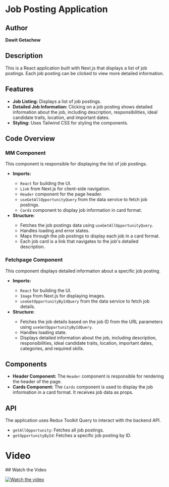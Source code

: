 <h1>Job Posting Application</h1>

<h2>Author</h2>
<p><strong>Dawit Getachew</strong></p>

<h2>Description</h2>
<p>This is a React application built with Next.js that displays a list of job postings. Each job posting can be clicked to view more detailed information.</p>

<h2>Features</h2>
<ul>
  <li><strong>Job Listing:</strong> Displays a list of job postings.</li>
  <li><strong>Detailed Job Information:</strong> Clicking on a job posting shows detailed information about the job, including description, responsibilities, ideal candidate traits, location, and important dates.</li>
  <li><strong>Styling:</strong> Uses Tailwind CSS for styling the components.</li>
</ul>

<h2>Code Overview</h2>

<h3>MM Component</h3>
<p>This component is responsible for displaying the list of job postings.</p>
<ul>
  <li><strong>Imports:</strong></li>
  <ul>
    <li><code>React</code> for building the UI.</li>
    <li><code>Link</code> from Next.js for client-side navigation.</li>
    <li><code>Header</code> component for the page header.</li>
    <li><code>useGetAllOpportunityQuery</code> from the data service to fetch job postings.</li>
    <li><code>Cards</code> component to display job information in card format.</li>
  </ul>
  <li><strong>Structure:</strong></li>
  <ul>
    <li>Fetches the job postings data using <code>useGetAllOpportunityQuery</code>.</li>
    <li>Handles loading and error states.</li>
    <li>Maps through the job postings to display each job in a card format.</li>
    <li>Each job card is a link that navigates to the job's detailed description.</li>
  </ul>
</ul>

<h3>Fetchpage Component</h3>
<p>This component displays detailed information about a specific job posting.</p>
<ul>
  <li><strong>Imports:</strong></li>
  <ul>
    <li><code>React</code> for building the UI.</li>
    <li><code>Image</code> from Next.js for displaying images.</li>
    <li><code>useGetOpportunityByIdQuery</code> from the data service to fetch job details.</li>
  </ul>
  <li><strong>Structure:</strong></li>
  <ul>
    <li>Fetches the job details based on the job ID from the URL parameters using <code>useGetOpportunityByIdQuery</code>.</li>
    <li>Handles loading state.</li>
    <li>Displays detailed information about the job, including description, responsibilities, ideal candidate traits, location, important dates, categories, and required skills.</li>
  </ul>
</ul>

<h2>Components</h2>
<ul>
  <li><strong>Header Component:</strong> The <code>Header</code> component is responsible for rendering the header of the page.</li>
  <li><strong>Cards Component:</strong> The <code>Cards</code> component is used to display the job information in a card format. It receives job data as props.</li>
</ul>

<h2>API</h2>
<p>The application uses Redux Toolkit Query to interact with the backend API.</p>
<ul>
  <li><code>getAllOpportunity</code>: Fetches all job postings.</li>
  <li><code>getOpportunityById</code>: Fetches a specific job posting by ID.</li>
</ul>
<h1>Video</h1>
## Watch the Video

[![Watch the video](https://via.placeholder.com/320x240.png)](https://github.com/user-attachments/assets/7e76d641-c3fe-461e-94fb-f93f9bf1de5b)



